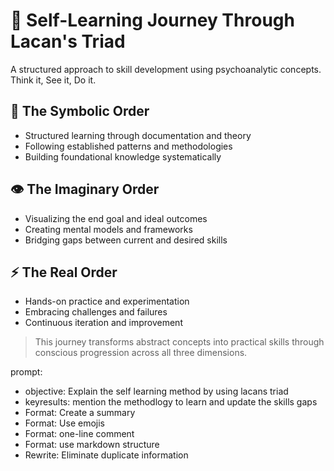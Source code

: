 # 🎯 Self-Learning Journey Through Lacan's Triad

A structured approach to skill development using psychoanalytic concepts. Think it, See it, Do it.

## 🧠 The Symbolic Order
- Structured learning through documentation and theory
- Following established patterns and methodologies 
- Building foundational knowledge systematically

## 👁️ The Imaginary Order
- Visualizing the end goal and ideal outcomes
- Creating mental models and frameworks
- Bridging gaps between current and desired skills

## ⚡ The Real Order
- Hands-on practice and experimentation
- Embracing challenges and failures
- Continuous iteration and improvement

> This journey transforms abstract concepts into practical skills through conscious progression across all three dimensions.

prompt:
- objective: Explain the self learning method by using lacans triad
- keyresults: mention the methodlogy to learn and update the skills gaps
- Format: Create a summary
- Format: Use emojis
- Format: one-line comment
- Format: use markdown structure
- Rewrite: Eliminate duplicate information